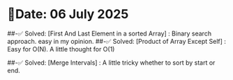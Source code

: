 # 🧠Date: 06 July 2025

\##-✅ Solved:
\[First And Last Element in a sorted Array] : Binary search approach. easy in my opinion.
##-✅ Solved:
\[Product of Array Except Self] :  Easy for O(N). A little thought for O(1)

\##-✅ Solved:
\[Merge Intervals] : A little tricky whether to sort by start or end.

